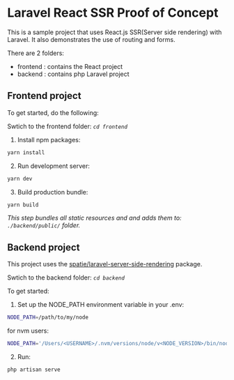 # Laravel React SSR Proof of Concept
This is a sample project that uses React.js SSR(Server side rendering) with Laravel.
It also demonstrates the use of routing and forms.

There are 2 folders:
* frontend : contains the React project
* backend : contains php Laravel project

## Frontend project

To get started, do the following:

Swtich to the frontend folder:
_`cd frontend`_

1. Install npm packages:
```bash
yarn install
``` 

2. Run development server:
```bash
yarn dev
```

3. Build production bundle:

```bash
yarn build
```
_This step bundles all static resources and and adds them to: `./backend/public/` folder._


## Backend project
This project uses the [spatie/laravel-server-side-rendering](https://github.com/spatie/laravel-server-side-rendering) package.

Swtich to the backend folder:
_`cd backend`_

To get started:

1. Set up the NODE_PATH environment variable in your .env:
```bash
NODE_PATH=/path/to/my/node
```
for nvm users:
```bash
NODE_PATH='/Users/<USERNAME>/.nvm/versions/node/v<NODE_VERSION>/bin/node'

```


2. Run:
```bash
php artisan serve
```

